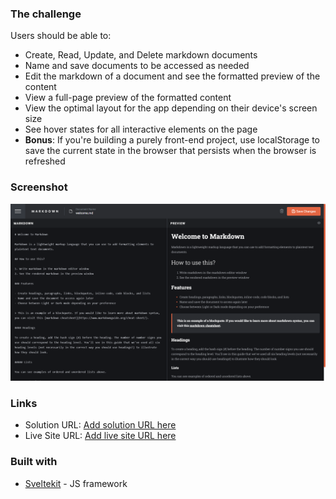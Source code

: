 ### The challenge

Users should be able to:

- Create, Read, Update, and Delete markdown documents
- Name and save documents to be accessed as needed
- Edit the markdown of a document and see the formatted preview of the content
- View a full-page preview of the formatted content
- View the optimal layout for the app depending on their device's screen size
- See hover states for all interactive elements on the page
- **Bonus**: If you're building a purely front-end project, use localStorage to save the current state in the browser that persists when the browser is refreshed


### Screenshot

![](./preview.png)

### Links

- Solution URL: [Add solution URL here](https://github.com/aleksFedotov/in-browser-mark-down-editor)
- Live Site URL: [Add live site URL here](https://in-browser-mark-down-editor-do6f.vercel.app/)

### Built with

- [Sveltekit](https://kit.svelte.dev/) - JS framework
